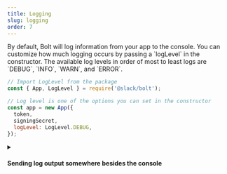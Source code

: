 ```yaml
---
title: Logging
slug: logging
order: 7
---
```


<div class="section-content">
By default, Bolt will log information from your app to the console. You can customize how much logging occurs by passing a `logLevel` in the constructor. The available log levels in order of most to least logs are `DEBUG`, `INFO`, `WARN`, and `ERROR`. 
</div>

```javascript
// Import LogLevel from the package
const { App, LogLevel } = require('@slack/bolt');

// Log level is one of the options you can set in the constructor
const app = new App({
  token,
  signingSecret,
  logLevel: LogLevel.DEBUG,
});
```

<details markdown="0">
<summary class="section-head">
<h4 class="section-head">Sending log output somewhere besides the console</h4>
</summary>

<div class="secondary-wrapper">

<div class="secondary-content">
If you want to send logs to somewhere besides the console or want more control over the logger, you can implement a logger. A custom logger must implement specific methods (known as the `Logger` interface):

| Method       | Parameters        | Return type |
|--------------|-------------------|-------------|
| `setLevel()` | `level: LogLevel` | `void`      |
| `setName()`  | `name: string`    | `void`      |
| `debug()`    | `...msgs: any[]`  | `void`      |
| `info()`     | `...msgs: any[]`  | `void`      |
| `warn()`     | `...msgs: any[]`  | `void`      |
| `error()`    | `...msgs: any[]`  | `void`      |

A very simple custom logger might ignore the name and level, and write all messages to a file.
</div>

```javascript
const { App } = require('@slack/bolt');
const { createWriteStream } = require('fs');
const logWritable = createWriteStream('/var/my_log_file'); // Not shown: close this stream

const app = new App({
  token,
  signingSecret,
  // Creating a logger as a literal object. It's more likely that you'd create a class.
  logger: {
    debug(...msgs): { logWritable.write('debug: ' + JSON.stringify(msgs)); },
    info(...msgs): { logWritable.write('info: ' + JSON.stringify(msgs)); },
    warn(...msgs): { logWritable.write('warn: ' + JSON.stringify(msgs)); },
    error(...msgs): { logWritable.write('error: ' + JSON.stringify(msgs)); },
    setLevel(): { },
    setName(): { },
  },
});
```

</div>
</details>
